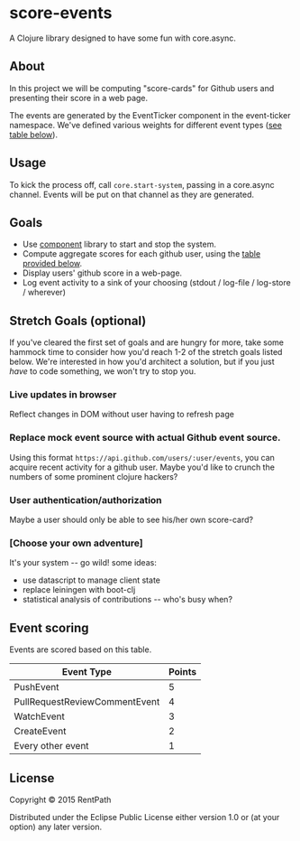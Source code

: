 # score-events

A Clojure library designed to have some fun with core.async.

## About

In this project we will be computing "score-cards" for Github users and presenting their score in a web page.

The events are generated by the EventTicker component in the event-ticker namespace. We've defined various weights for different event types ([see table below](https://github.com/rentpath/score-events/tree/readme-tweaks#event-scoring)). 

## Usage
To kick the process off, call `core.start-system`, passing in a core.async channel. Events will be put on that channel as they are generated.

## Goals
- Use [component](https://github.com/stuartsierra/component) library to start and stop the system.
- Compute aggregate scores for each github user, using the [table provided below](https://github.com/rentpath/score-events/tree/readme-tweaks#event-scoring).
- Display users' github score in a web-page.
- Log event activity to a sink of your choosing (stdout / log-file / log-store / wherever)

## Stretch Goals (optional)
If you've cleared the first set of goals and are hungry for more, take some hammock time to consider how you'd reach 1-2 of the stretch goals listed below.
We're interested in how you'd architect a solution, but if you just _have_ to code something, we won't try to stop you.

### Live updates in browser
Reflect changes in DOM without user having to refresh page

### Replace mock event source with actual Github event source.
Using this format `https://api.github.com/users/:user/events`, you can acquire recent activity for a github user.
Maybe you'd like to crunch the numbers of some prominent clojure hackers?

### User authentication/authorization
Maybe a user should only be able to see his/her own score-card?

### [Choose your own adventure]
It's your system -- go wild!
some ideas:
- use datascript to manage client state
- replace leiningen with boot-clj
- statistical analysis of contributions -- who's busy when?

## Event scoring

Events are scored based on this table.  

| Event Type | Points |
|------------|---|
| PushEvent  | 5 |
| PullRequestReviewCommentEvent | 4 |
| WatchEvent  | 3 |
| CreateEvent | 2 |
| Every other event | 1 |




## License

Copyright © 2015 RentPath

Distributed under the Eclipse Public License either version 1.0 or (at
your option) any later version.
